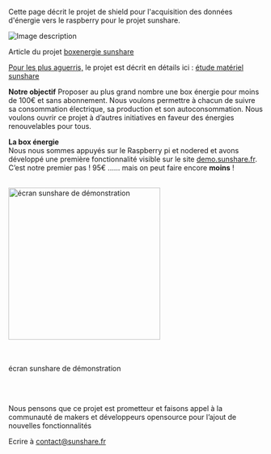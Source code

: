 
Cette page décrit le projet de shield pour l'acquisition des données d'énergie vers le raspberry pour le projet sunshare.

![Image description](https://user-images.githubusercontent.com/39769580/76103013-3a59f900-5fd1-11ea-981d-2e4690670819.png)


Article du projet <a href="https://boxenergie.sunshare.fr" target="_blank">boxenergie sunshare</a><br>

<u>Pour les plus aguerris,</u> le projet est décrit en détails ici : <a href="https://pad.lamyne.org/s/H1AyUjmI7#" target="_blank">étude matériel sunshare</a><br>

 <b>Notre objectif</b>
   		 Proposer au plus grand nombre une box énergie pour moins de 100€ et sans abonnement.
          Nous voulons permettre à chacun de suivre sa consommation électrique, sa production et son autoconsommation. 
          Nous voulons ouvrir ce projet à d’autres initiatives en faveur des énergies renouvelables pour tous.
          
  <b>La box énergie</b>
          <br>
          Nous nous sommes appuyés sur le Raspberry pi et nodered et avons développé une première fonctionnalité visible sur 
          le site <a href="http://demo.sunshare.fr/" target="_blank" >demo.sunshare.fr</a>. 
          C’est notre premier pas ! 95€ ...... mais on peut faire encore <b>moins</b> !<br>
          <br>
          
   <a href=http://sunshare.fr/assets/images/ShieldSunShare2.png target="_blank"><img src="http://sunshare.fr/assets/images/ShieldSunShare2.png"
                alt="écran sunshare de démonstration" width="300"></a>
              <br><p><br><br>écran sunshare de démonstration</p>
           <br> <br>
           
 Nous pensons que ce projet est prometteur et faisons appel à la communauté de makers et développeurs opensource pour l’ajout de nouvelles fonctionnalités
 
  <p> Ecrire à <a href="mailto:contact@sunshare.fr/">contact@sunshare.fr</a><br><br>
</p>

